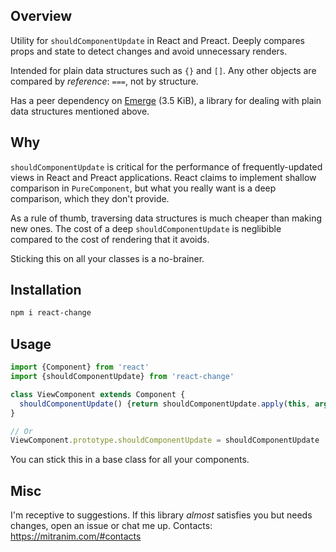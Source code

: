 ## Overview

Utility for `shouldComponentUpdate` in React and Preact. Deeply compares props and state to detect changes and avoid unnecessary renders.

Intended for plain data structures such as `{}` and `[]`. Any other objects are compared by _reference_: `===`, not by structure.

Has a peer dependency on [Emerge](https://github.com/mitranim/emerge) (3.5 KiB), a library for dealing with plain data structures mentioned above.

## Why

`shouldComponentUpdate` is critical for the performance of frequently-updated views in React and Preact applications. React claims to implement shallow comparison in `PureComponent`, but what you really want is a deep comparison, which they don't provide.

As a rule of thumb, traversing data structures is much cheaper than making new ones. The cost of a deep `shouldComponentUpdate` is neglibible compared to the cost of rendering that it avoids.

Sticking this on all your classes is a no-brainer.

## Installation

```sh
npm i react-change
```

## Usage

```js
import {Component} from 'react'
import {shouldComponentUpdate} from 'react-change'

class ViewComponent extends Component {
  shouldComponentUpdate() {return shouldComponentUpdate.apply(this, arguments)}
}

// Or
ViewComponent.prototype.shouldComponentUpdate = shouldComponentUpdate
```

You can stick this in a base class for all your components.

## Misc

I'm receptive to suggestions. If this library _almost_ satisfies you but needs changes, open an issue or chat me up. Contacts: https://mitranim.com/#contacts
